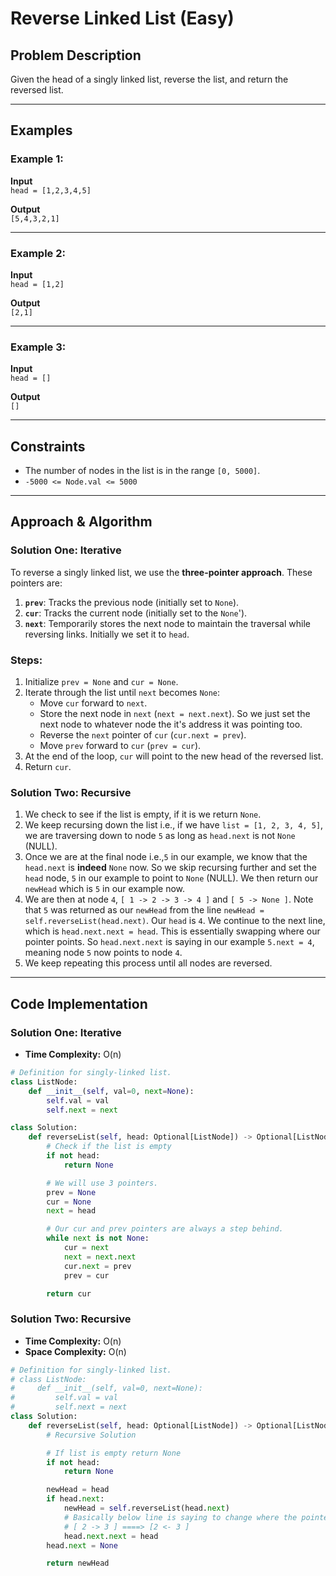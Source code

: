 # Reverse Linked List (Easy)

## Problem Description

Given the head of a singly linked list, reverse the list, and return the reversed list.

---

## Examples

### Example 1:

**Input**  
`head = [1,2,3,4,5]`

**Output**  
`[5,4,3,2,1]`

---

### Example 2:

**Input**  
`head = [1,2]`

**Output**  
`[2,1]`

---

### Example 3:

**Input**  
`head = []`

**Output**  
`[]`

---

## Constraints

- The number of nodes in the list is in the range `[0, 5000]`.
- `-5000 <= Node.val <= 5000`

---

## Approach & Algorithm

### Solution One: Iterative

To reverse a singly linked list, we use the **three-pointer approach**. These pointers are:

1. **`prev`**: Tracks the previous node (initially set to `None`).
2. **`cur`**: Tracks the current node (initially set to the `None`').
3. **`next`**: Temporarily stores the next node to maintain the traversal while reversing links. Initially we set it to `head`.

### Steps:

1. Initialize `prev = None` and `cur = None`.
2. Iterate through the list until `next` becomes `None`:
   - Move `cur` forward to `next`.
   - Store the next node in `next` (`next = next.next`). So we just set the next node to whatever node the it's address it was pointing too.
   - Reverse the `next` pointer of `cur` (`cur.next = prev`).
   - Move `prev` forward to `cur` (`prev = cur`).
3. At the end of the loop, `cur` will point to the new head of the reversed list.
4. Return `cur`.

### Solution Two: Recursive

1. We check to see if the list is empty, if it is we return `None`.
2. We keep recursing down the list i.e., if we have `list = [1, 2, 3, 4, 5]`, we are traversing down to node `5` as long as `head.next` is not `None` (NULL).
3. Once we are at the final node i.e.,`5` in our example, we know that the `head.next` is **indeed** `None` now. So we skip recursing further and set the `head` node, `5` in our example to point to `None` (NULL). We then return our `newHead` which is `5` in our example now.
4. We are then at node `4`, `[ 1 -> 2 -> 3 -> 4 ]` and `[ 5 -> None ]`. Note that `5` was returned as our `newHead` from the line `newHead = self.reverseList(head.next)`. Our `head` is `4`. We continue to the next line, which is `head.next.next = head`. This is essentially swapping where our pointer points. So `head.next.next` is saying in our example `5.next = 4`, meaning node `5` now points to node `4`.
5. We keep repeating this process until all nodes are reversed.

---

## Code Implementation

### Solution One: Iterative

- **Time Complexity:** O(n)

```python
# Definition for singly-linked list.
class ListNode:
    def __init__(self, val=0, next=None):
        self.val = val
        self.next = next

class Solution:
    def reverseList(self, head: Optional[ListNode]) -> Optional[ListNode]:
        # Check if the list is empty
        if not head:
            return None

        # We will use 3 pointers.
        prev = None
        cur = None
        next = head

        # Our cur and prev pointers are always a step behind.
        while next is not None:
            cur = next
            next = next.next
            cur.next = prev
            prev = cur

        return cur
```

### Solution Two: Recursive

- **Time Complexity:** O(n)
- **Space Complexity:** O(n)

```python
# Definition for singly-linked list.
# class ListNode:
#     def __init__(self, val=0, next=None):
#         self.val = val
#         self.next = next
class Solution:
    def reverseList(self, head: Optional[ListNode]) -> Optional[ListNode]:
        # Recursive Solution

        # If list is empty return None
        if not head:
            return None

        newHead = head
        if head.next:
            newHead = self.reverseList(head.next)
            # Basically below line is saying to change where the pointer points
            # [ 2 -> 3 ] ====> [2 <- 3 ]
            head.next.next = head
        head.next = None

        return newHead
```
